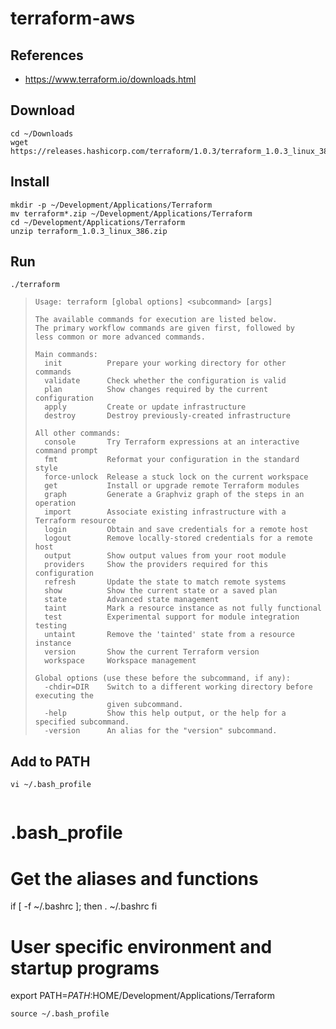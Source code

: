 # terraform-aws

## References
* https://www.terraform.io/downloads.html

## Download
```
cd ~/Downloads
wget https://releases.hashicorp.com/terraform/1.0.3/terraform_1.0.3_linux_386.zip
```

## Install
```
mkdir -p ~/Development/Applications/Terraform
mv terraform*.zip ~/Development/Applications/Terraform
cd ~/Development/Applications/Terraform
unzip terraform_1.0.3_linux_386.zip
```

## Run
```
./terraform
```
>```
> Usage: terraform [global options] <subcommand> [args]
> 
> The available commands for execution are listed below.
> The primary workflow commands are given first, followed by
> less common or more advanced commands.
> 
> Main commands:
>   init          Prepare your working directory for other commands
>   validate      Check whether the configuration is valid
>   plan          Show changes required by the current configuration
>   apply         Create or update infrastructure
>   destroy       Destroy previously-created infrastructure
> 
> All other commands:
>   console       Try Terraform expressions at an interactive command prompt
>   fmt           Reformat your configuration in the standard style
>   force-unlock  Release a stuck lock on the current workspace
>   get           Install or upgrade remote Terraform modules
>   graph         Generate a Graphviz graph of the steps in an operation
>   import        Associate existing infrastructure with a Terraform resource
>   login         Obtain and save credentials for a remote host
>   logout        Remove locally-stored credentials for a remote host
>   output        Show output values from your root module
>   providers     Show the providers required for this configuration
>   refresh       Update the state to match remote systems
>   show          Show the current state or a saved plan
>   state         Advanced state management
>   taint         Mark a resource instance as not fully functional
>   test          Experimental support for module integration testing
>   untaint       Remove the 'tainted' state from a resource instance
>   version       Show the current Terraform version
>   workspace     Workspace management
> 
> Global options (use these before the subcommand, if any):
>   -chdir=DIR    Switch to a different working directory before executing the
>                 given subcommand.
>   -help         Show this help output, or the help for a specified subcommand.
>   -version      An alias for the "version" subcommand.

## Add to PATH
```
vi ~/.bash_profile
```
>```bash
# .bash_profile

# Get the aliases and functions
if [ -f ~/.bashrc ]; then
	. ~/.bashrc
fi

# User specific environment and startup programs
export PATH=$PATH:$HOME/Development/Applications/Terraform

```
source ~/.bash_profile 
```


